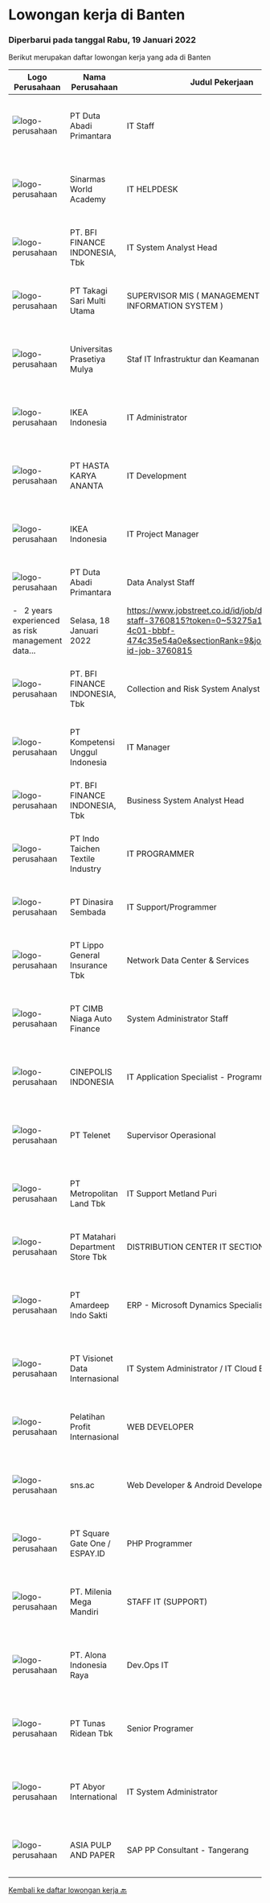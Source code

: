 
  # Lowongan kerja di Banten

  ### Diperbarui pada tanggal Rabu, 19 Januari 2022

  Berikut merupakan daftar lowongan kerja yang ada di Banten

  |Logo Perusahaan | Nama Perusahaan | Judul Pekerjaan | Gaji Pekerjaan | Lokasi | Deskripsi | Tanggal diunggah | Pranala |
  | -------------- | --------------- | --------------- | --------- | --------- | -------------- | ------- | ----------- |
  |![logo-perusahaan](https://image-service-cdn.seek.com.au/5250f805de656bf3ab7d07d5c2552aec8e02bfc8/ee4dce1061f3f616224767ad58cb2fc751b8d2dc)|PT Duta Abadi Primantara|IT Staff|Rp. 5.000.000-Rp. 7.000.000|Tangerang|JOB DESCRIPTION : Evaluate existing applications to reprogram, update and add new features Understand client requirements and how they translate in...|Selasa, 18 Januari 2022|https://www.jobstreet.co.id/id/job/it-staff-3760763?token=0~53275a1d-b05c-4c01-bbbf-474c35e54a0e&sectionRank=1&jobId=jobstreet-id-job-3760763|
|![logo-perusahaan](https://image-service-cdn.seek.com.au/873fb56de210e7c77460e66f5ce08991a9fd2259/ee4dce1061f3f616224767ad58cb2fc751b8d2dc)|Sinarmas World Academy|IT HELPDESK|---|Banten|- Troubleshoot and repair software and hardware problems giving 1st level of help to students and teachers.- Update software and firmware.- Prepare IT...|Selasa, 18 Januari 2022|https://www.jobstreet.co.id/id/job/it-helpdesk-3760691?token=0~53275a1d-b05c-4c01-bbbf-474c35e54a0e&sectionRank=2&jobId=jobstreet-id-job-3760691|
|![logo-perusahaan](https://image-service-cdn.seek.com.au/a6cf0c9900691813db703a94c273f5c310cd3774/ee4dce1061f3f616224767ad58cb2fc751b8d2dc)|PT. BFI FINANCE INDONESIA, Tbk|IT System Analyst Head|---|Tangerang|Do Coaching for all team member in teamContinuous improvement to way of workingDecide the architect high level together with architect teamLiaise with...|Selasa, 18 Januari 2022|https://www.jobstreet.co.id/id/job/it-system-analyst-head-3760676?token=0~53275a1d-b05c-4c01-bbbf-474c35e54a0e&sectionRank=3&jobId=jobstreet-id-job-3760676|
|![logo-perusahaan](https://image-service-cdn.seek.com.au/77fa015ae603ca8aa5b36aebd2a9538a6438daca/ee4dce1061f3f616224767ad58cb2fc751b8d2dc)|PT Takagi Sari Multi Utama|SUPERVISOR MIS ( MANAGEMENT INFORMATION SYSTEM )|---|Tangerang|Mengerti Jaringan LAN &amp; WAN Bisa Menginstalasi Web Server Melakukan tugas lainnya Kualifikasi : Maksimal 35 D3 Tehnik Informatika / Sistem...|Selasa, 18 Januari 2022|https://www.jobstreet.co.id/id/job/supervisor-mis-management-information-system-3760948?token=0~53275a1d-b05c-4c01-bbbf-474c35e54a0e&sectionRank=4&jobId=jobstreet-id-job-3760948|
|![logo-perusahaan](https://image-service-cdn.seek.com.au/7cb5ea9ef93544cc6fe6e0548c365911eacc8818/ee4dce1061f3f616224767ad58cb2fc751b8d2dc)|Universitas Prasetiya Mulya|Staf IT Infrastruktur dan Keamanan|---|Tangerang|Uraian tugas : Melakukan upgrade terhadap aplikasi server dan sistem operasi bila diperlukan dengan mengutamakan keamanan sistem Melakukan backup...|Selasa, 18 Januari 2022|https://www.jobstreet.co.id/id/job/staf-it-infrastruktur-dan-keamanan-3760227?token=0~53275a1d-b05c-4c01-bbbf-474c35e54a0e&sectionRank=5&jobId=jobstreet-id-job-3760227|
|![logo-perusahaan](https://image-service-cdn.seek.com.au/d3c09a4e814c3782a945d151d295d63c20cd5376/ee4dce1061f3f616224767ad58cb2fc751b8d2dc)|IKEA Indonesia|IT Administrator|---|Tangerang|Is this a sign? Search IKEA jobs.What you’ll be doing day to day: Input, recap, and manage the data. Make a summary of the operational costs of OPEX...|Senin, 17 Januari 2022|https://www.jobstreet.co.id/id/job/it-administrator-3758605?token=0~53275a1d-b05c-4c01-bbbf-474c35e54a0e&sectionRank=6&jobId=jobstreet-id-job-3758605|
|![logo-perusahaan](https://image-service-cdn.seek.com.au/7620026eef10f20bbfefb7c7c1d8d42642bd8ad4/ee4dce1061f3f616224767ad58cb2fc751b8d2dc)|PT HASTA KARYA ANANTA|IT Development|---|Tangerang|Merancang, mendesain, mengembangkan dan memodifikasi situs web. Kualifikasi: Usia maksimal 30 tahun. Pendidikan minimal D3 Teknik Informatika, Teknik...|Selasa, 18 Januari 2022|https://www.jobstreet.co.id/id/job/it-development-3760504?token=0~53275a1d-b05c-4c01-bbbf-474c35e54a0e&sectionRank=7&jobId=jobstreet-id-job-3760504|
|![logo-perusahaan](https://image-service-cdn.seek.com.au/d3c09a4e814c3782a945d151d295d63c20cd5376/ee4dce1061f3f616224767ad58cb2fc751b8d2dc)|IKEA Indonesia|IT Project Manager|---|Tangerang|Move on. Around the world. Or stick to what you love. There’s no right or wrong at IKEA. You choose where you want to take your career and we help...|Senin, 17 Januari 2022|https://www.jobstreet.co.id/id/job/it-project-manager-3759155?token=0~53275a1d-b05c-4c01-bbbf-474c35e54a0e&sectionRank=8&jobId=jobstreet-id-job-3759155|
|![logo-perusahaan](https://image-service-cdn.seek.com.au/5250f805de656bf3ab7d07d5c2552aec8e02bfc8/ee4dce1061f3f616224767ad58cb2fc751b8d2dc)|PT Duta Abadi Primantara|Data Analyst Staff|Rp. 4.500.000-Rp. 6.000.000|Tangerang|Requirement:-   Computer Science, Industrial Engineering, Economics, or Mathematics major
-   2 years experienced as risk management data...|Selasa, 18 Januari 2022|https://www.jobstreet.co.id/id/job/data-analyst-staff-3760815?token=0~53275a1d-b05c-4c01-bbbf-474c35e54a0e&sectionRank=9&jobId=jobstreet-id-job-3760815|
|![logo-perusahaan](https://image-service-cdn.seek.com.au/a6cf0c9900691813db703a94c273f5c310cd3774/ee4dce1061f3f616224767ad58cb2fc751b8d2dc)|PT. BFI FINANCE INDONESIA, Tbk|Collection and Risk System Analyst Head|---|Tangerang|Create System &amp; database planningAPI BlueprintERDTechnical Spec DocumentStrong Analytical thinkingGITPostgresqlConcept Message QueueConcept...|Selasa, 18 Januari 2022|https://www.jobstreet.co.id/id/job/collection-and-risk-system-analyst-head-3760698?token=0~53275a1d-b05c-4c01-bbbf-474c35e54a0e&sectionRank=10&jobId=jobstreet-id-job-3760698|
|![logo-perusahaan](https://us.123rf.com/450wm/pavelstasevich/pavelstasevich1811/pavelstasevich181101027/112815900-stock-vector-no-image-available-icon-flat-vector.jpg?ver=6)|PT Kompetensi Unggul Indonesia|IT Manager|Rp. 9.750.000-Rp. 12.000.000|Tangerang|Job Description Aligning IT strategy with business Handling infrastructures such as network connection, wireless coverage, and server Have excellent...|Senin, 17 Januari 2022|https://www.jobstreet.co.id/id/job/it-manager-3759347?token=0~53275a1d-b05c-4c01-bbbf-474c35e54a0e&sectionRank=11&jobId=jobstreet-id-job-3759347|
|![logo-perusahaan](https://image-service-cdn.seek.com.au/a6cf0c9900691813db703a94c273f5c310cd3774/ee4dce1061f3f616224767ad58cb2fc751b8d2dc)|PT. BFI FINANCE INDONESIA, Tbk|Business System Analyst Head|---|Tangerang|Membuat Rancangan system dan databaseFamiliar dengan API Blueprint dan ERDTechnical Spec DocumentKemampuan analisa yang kuatpaham GIT dan...|Selasa, 18 Januari 2022|https://www.jobstreet.co.id/id/job/business-system-analyst-head-3760705?token=0~53275a1d-b05c-4c01-bbbf-474c35e54a0e&sectionRank=12&jobId=jobstreet-id-job-3760705|
|![logo-perusahaan](https://image-service-cdn.seek.com.au/d27468ae5533bc19b08e389f88f1a7f2e90a1596/ee4dce1061f3f616224767ad58cb2fc751b8d2dc)|PT Indo Taichen Textile Industry|IT PROGRAMMER|---|Tangerang|Job Descriptions: Handle Full Stack develop to department request Develop, maintain and support web application existing &amp; new project Create a...|Selasa, 18 Januari 2022|https://www.jobstreet.co.id/id/job/it-programmer-3738995?token=0~53275a1d-b05c-4c01-bbbf-474c35e54a0e&sectionRank=13&jobId=jobstreet-id-job-3738995|
|![logo-perusahaan](https://image-service-cdn.seek.com.au/a65ab1dbfdfda66c5dd5ea080f6a0b8f294d583b/ee4dce1061f3f616224767ad58cb2fc751b8d2dc)|PT Dinasira Sembada|IT Support/Programmer|---|Tangerang|Job Requirements: Candidate must possess at least Bachelor's Degree S1/ or S2 Master's Degree preferably in Engineering (Computer/Telecommunication),...|Sabtu, 15 Januari 2022|https://www.jobstreet.co.id/id/job/it-support-programmer-3757307?token=0~53275a1d-b05c-4c01-bbbf-474c35e54a0e&sectionRank=14&jobId=jobstreet-id-job-3757307|
|![logo-perusahaan](https://image-service-cdn.seek.com.au/c328ab6841348541901fb1f5f985d49e130c628c/ee4dce1061f3f616224767ad58cb2fc751b8d2dc)|PT Lippo General Insurance Tbk|Network Data Center & Services|---|Jakarta Raya|Deskripsi pekerjaan: Menginstall, konfigurasi dan support jaringan sesuai kebutuhan Bertanggung jawab untuk administrasi sistem termasuk jaringan...|Selasa, 18 Januari 2022|https://www.jobstreet.co.id/id/job/network-data-center-services-3759489?token=0~53275a1d-b05c-4c01-bbbf-474c35e54a0e&sectionRank=15&jobId=jobstreet-id-job-3759489|
|![logo-perusahaan](https://image-service-cdn.seek.com.au/14f9f8ccc12d51121e96ea2224ff707c40d6ca88/ee4dce1061f3f616224767ad58cb2fc751b8d2dc)|PT CIMB Niaga Auto Finance|System Administrator Staff|---|Tangerang|Job Description Provided server support services at all times to ensure continuous system availability Monitoring performance and maintaining systems...|Senin, 17 Januari 2022|https://www.jobstreet.co.id/id/job/system-administrator-staff-3757967?token=0~53275a1d-b05c-4c01-bbbf-474c35e54a0e&sectionRank=16&jobId=jobstreet-id-job-3757967|
|![logo-perusahaan](https://image-service-cdn.seek.com.au/c92d0eceaabfe5b0c86a286a5124d6759ef3c099/ee4dce1061f3f616224767ad58cb2fc751b8d2dc)|CINEPOLIS INDONESIA|IT Application Specialist - Programmer|---|Banten|Job Description :Responsible for the IT application (include program development process) to ensure the operational stability of the appication system...|Minggu, 16 Januari 2022|https://www.jobstreet.co.id/id/job/it-application-specialist-programmer-3746362?token=0~53275a1d-b05c-4c01-bbbf-474c35e54a0e&sectionRank=17&jobId=jobstreet-id-job-3746362|
|![logo-perusahaan](https://image-service-cdn.seek.com.au/dcec4e09a2c79be8f629df836938a7e76e2e467e/ee4dce1061f3f616224767ad58cb2fc751b8d2dc)|PT Telenet|Supervisor Operasional|---|Tangerang|Manage several projects. Perform internal and external coordinaation related to the project. Managing costumer expections and needs. Carry out...|Selasa, 18 Januari 2022|https://www.jobstreet.co.id/id/job/supervisor-operasional-3760984?token=0~53275a1d-b05c-4c01-bbbf-474c35e54a0e&sectionRank=18&jobId=jobstreet-id-job-3760984|
|![logo-perusahaan](https://image-service-cdn.seek.com.au/969c6723cb4bf66b7ff3a2f7a7234c1b4adcd774/ee4dce1061f3f616224767ad58cb2fc751b8d2dc)|PT Metropolitan Land Tbk|IT Support Metland Puri|---|Banten|Responsibilities: Monitoring and maintaining computer systems and networks. Installing and configuring computer hardware, software, systems, networks,...|Sabtu, 15 Januari 2022|https://www.jobstreet.co.id/id/job/it-support-metland-puri-3757167?token=0~53275a1d-b05c-4c01-bbbf-474c35e54a0e&sectionRank=19&jobId=jobstreet-id-job-3757167|
|![logo-perusahaan](https://image-service-cdn.seek.com.au/62966460fa0b64bdd86b12be44ac76eff6d5c882/ee4dce1061f3f616224767ad58cb2fc751b8d2dc)|PT Matahari Department Store Tbk|DISTRIBUTION CENTER IT SECTION HEAD|---|Tangerang|RESPONSIBILITIES: Maintaining operational of Application and Data Integration. Data maintaining, analyzing and reporting for Operational of the...|Minggu, 16 Januari 2022|https://www.jobstreet.co.id/id/job/distribution-center-it-section-head-3757380?token=0~53275a1d-b05c-4c01-bbbf-474c35e54a0e&sectionRank=20&jobId=jobstreet-id-job-3757380|
|![logo-perusahaan](https://image-service-cdn.seek.com.au/4f61a0d9d3c73c8160ed0ce2c7f066daa08f729e/ee4dce1061f3f616224767ad58cb2fc751b8d2dc)|PT Amardeep Indo Sakti|ERP - Microsoft Dynamics Specialist|---|Tangerang|We are looking for a results-oriented ERP specialist with extensive experience with Microsoft Dynamics. You will be collaborating with senior managers...|Selasa, 18 Januari 2022|https://www.jobstreet.co.id/id/job/erp-microsoft-dynamics-specialist-3760807?token=0~53275a1d-b05c-4c01-bbbf-474c35e54a0e&sectionRank=21&jobId=jobstreet-id-job-3760807|
|![logo-perusahaan](https://image-service-cdn.seek.com.au/7f00c3c4cf081180aeede06da509ec826da9430b/ee4dce1061f3f616224767ad58cb2fc751b8d2dc)|PT Visionet Data Internasional|IT System Administrator / IT Cloud Engineer|---|Tangerang|Requirements: Diploma or bachelor degree in Computer Science, Engineering or Information Technology or a related field preferred Minimum 3 year...|Minggu, 16 Januari 2022|https://www.jobstreet.co.id/id/job/it-system-administrator-it-cloud-engineer-3747272?token=0~53275a1d-b05c-4c01-bbbf-474c35e54a0e&sectionRank=22&jobId=jobstreet-id-job-3747272|
|![logo-perusahaan](https://image-service-cdn.seek.com.au/aadb2cf3277a86fe38184558c78c11c1ced688ad/ee4dce1061f3f616224767ad58cb2fc751b8d2dc)|Pelatihan Profit Internasional|WEB DEVELOPER|Rp. 3.500.000-Rp. 4.900.000|Cikupa|Kami peruhahaan legal dan resmi di Indonesia yang bergerak di bidang edukasi dan layanan trading sedang membutuhkan anda yang hebat untuk mengisi...|Selasa, 18 Januari 2022|https://www.jobstreet.co.id/id/job/web-developer-3760268?token=0~53275a1d-b05c-4c01-bbbf-474c35e54a0e&sectionRank=23&jobId=jobstreet-id-job-3760268|
|![logo-perusahaan](https://image-service-cdn.seek.com.au/a391c08383dc9408a04d330321a1fb05d3bb06e4/ee4dce1061f3f616224767ad58cb2fc751b8d2dc)|sns.ac|Web Developer & Android Developer|Rp. 4.000.000-Rp. 7.500.000|Tangerang|WEB DEVELOPERKualifikasi : Pendidikan min D3/S1, dalam pengembangan Web atau bidang terkait, atau pengalaman yang relevan. Mengetahui dan mampu...|Selasa, 18 Januari 2022|https://www.jobstreet.co.id/id/job/web-developer-android-developer-3760195?token=0~53275a1d-b05c-4c01-bbbf-474c35e54a0e&sectionRank=24&jobId=jobstreet-id-job-3760195|
|![logo-perusahaan](https://image-service-cdn.seek.com.au/823d49bee8d79aadf0dcf90efde4e928b11c6f19/ee4dce1061f3f616224767ad58cb2fc751b8d2dc)|PT Square Gate One / ESPAY.ID|PHP Programmer|Rp. 5.500.000-Rp. 8.000.000|Jakarta Barat|Responsibilities: Develop high-quality Banking Applications and do unit tests before delivered to the quality assurance team. Analyze Requirements and...|Selasa, 18 Januari 2022|https://www.jobstreet.co.id/id/job/php-programmer-3759982?token=0~53275a1d-b05c-4c01-bbbf-474c35e54a0e&sectionRank=25&jobId=jobstreet-id-job-3759982|
|![logo-perusahaan](https://image-service-cdn.seek.com.au/922d78970aa2853cd96b20352aa0939307d05968/ee4dce1061f3f616224767ad58cb2fc751b8d2dc)|PT. Milenia Mega Mandiri|STAFF IT (SUPPORT)|Rp. 4.500.000-Rp. 6.300.000|Cikupa|Deskripsi Pekerjaan Menanganni Trouble Shooting, Software , hardware, server Menangani tugas-tugas IT secara umum Persyaratan: Usia Minimal 27tahun...|Jumat, 14 Januari 2022|https://www.jobstreet.co.id/id/job/staff-it-support-3756074?token=0~53275a1d-b05c-4c01-bbbf-474c35e54a0e&sectionRank=26&jobId=jobstreet-id-job-3756074|
|![logo-perusahaan](https://image-service-cdn.seek.com.au/b33d0b413611d72eda315d4cf0acdb29d755537b/ee4dce1061f3f616224767ad58cb2fc751b8d2dc)|PT. Alona Indonesia Raya|Dev.Ops  IT|Rp. 4.500.000-Rp. 5.000.000|Tangerang|Memiliki pengalaman menggunakan VPS. Memiliki pengalaman maintenance server dengan menggunakan NGINX, PHP &amp; MySQL minimal 1 tahun. Memiliki...|Sabtu, 15 Januari 2022|https://www.jobstreet.co.id/id/job/dev-ops-it-3744622?token=0~53275a1d-b05c-4c01-bbbf-474c35e54a0e&sectionRank=27&jobId=jobstreet-id-job-3744622|
|![logo-perusahaan](https://image-service-cdn.seek.com.au/bfa0499587c60523d092c92bf1eac2d3255c059c/ee4dce1061f3f616224767ad58cb2fc751b8d2dc)|PT Tunas Ridean Tbk|Senior Programer|Rp. 3.200.000-Rp. 4.480.000|Tangerang|Kualifikasi : Familiar atau terbiasa dengan framework Frappe Memiliki kemampuan dan kemauan yang kuat dalam berpikir secara logic Memiliki pengetahuan...|Selasa, 18 Januari 2022|https://www.jobstreet.co.id/id/job/senior-programer-3760051?token=0~53275a1d-b05c-4c01-bbbf-474c35e54a0e&sectionRank=28&jobId=jobstreet-id-job-3760051|
|![logo-perusahaan](https://image-service-cdn.seek.com.au/f5a26d6046d19d6d82dd3c2e9579185a7427c7f1/ee4dce1061f3f616224767ad58cb2fc751b8d2dc)|PT Abyor International|IT System Administrator|---|Tangerang|NTT DATA Business Solution Development Program - 2021 for Junior Professional SAP Consultant:  SAP BASIS (System Administrator) PT Abyor International...|Sabtu, 15 Januari 2022|https://www.jobstreet.co.id/id/job/it-system-administrator-3745843?token=0~53275a1d-b05c-4c01-bbbf-474c35e54a0e&sectionRank=29&jobId=jobstreet-id-job-3745843|
|![logo-perusahaan](https://image-service-cdn.seek.com.au/36a2feaca71ed37bd63769225373ce9c5cab5eea/ee4dce1061f3f616224767ad58cb2fc751b8d2dc)|ASIA PULP AND PAPER|SAP PP Consultant - Tangerang|---|Tangerang|We are looking for SAP Production Planning (PP) Expert to be part of our IT Manufacturing &amp; Automation Planning team.Job Requirements: Bachelor...|Selasa, 18 Januari 2022|https://www.jobstreet.co.id/id/job/sap-pp-consultant-tangerang-3759927?token=0~53275a1d-b05c-4c01-bbbf-474c35e54a0e&sectionRank=30&jobId=jobstreet-id-job-3759927|


  [Kembali ke daftar lowongan kerja 🔙](../README.md#daftar-lowongan-kerja)
  